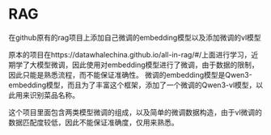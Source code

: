 # RAG
在github原有的rag项目上添加自己微调的embedding模型以及添加微调的vl模型

原本的项目在https://datawhalechina.github.io/all-in-rag/#/上面进行学习，近期学了大模型微调，因此使用对embedding模型进行了微调，由于数据的限制，因此只能是熟悉流程，而不能保证准确性。
微调的embedding模型是Qwen3-embedding模型，而且为了丰富这个框架，添加了一个微调的Qwen3-vl模型，以此用来识别菜品名称。

这个项目里面包含两类模型微调的组成，以及简单的微调数据构造，由于vl微调的数据匹配度较低，因此不能保证准确度，仅用来熟悉。
